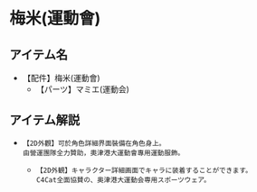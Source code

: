 # 梅米(運動會)
## アイテム名
 - 【配件】梅米(運動會)
   - 【パーツ】マミエ(運動会)

## アイテム解説
 - ```
   【2D外觀】可於角色詳細界面裝備在角色身上。
   由營運團隊全力贊助，奧津港大運動會專用運動服飾。 
   ```
   - ```
     【2D外観】キャラクター詳細画面でキャラに装着することができます。
     C4Cat全面協賛の、奥津港大運動会専用スポーツウェア。
     ```
